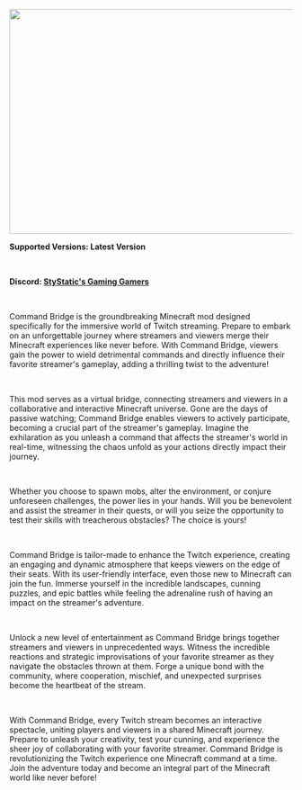 <div class="flex flex-grow flex-col gap-3">
<div class="min-h-[20px] flex items-start overflow-x-auto whitespace-pre-wrap break-words flex-col gap-4">
<div class="markdown prose w-full break-words dark:prose-invert light">
<p><img src="https://i.imgur.com/O588FCR.png" alt="" width="960" height="400" /></p>
<p><strong>Supported Versions: Latest Version</strong></p>
<p>&nbsp;</p>
<p><strong>Discord: <a title="Discord" href="https://discord.gg/vCz4WeW" target="_blank" rel="noopener noreferrer">StyStatic's Gaming Gamers</a></strong></p>
<p>&nbsp;</p>
<p>Command Bridge is the groundbreaking Minecraft mod designed specifically for the immersive world of Twitch streaming. Prepare to embark on an unforgettable journey where streamers and viewers merge their Minecraft experiences like never before. With Command Bridge, viewers gain the power to wield detrimental commands and directly influence their favorite streamer's gameplay, adding a thrilling twist to the adventure!</p>
<p>&nbsp;</p>
<p>This mod serves as a virtual bridge, connecting streamers and viewers in a collaborative and interactive Minecraft universe. Gone are the days of passive watching; Command Bridge enables viewers to actively participate, becoming a crucial part of the streamer's gameplay. Imagine the exhilaration as you unleash a command that affects the streamer's world in real-time, witnessing the chaos unfold as your actions directly impact their journey.</p>
<p>&nbsp;</p>
<p>Whether you choose to spawn mobs, alter the environment, or conjure unforeseen challenges, the power lies in your hands. Will you be benevolent and assist the streamer in their quests, or will you seize the opportunity to test their skills with treacherous obstacles? The choice is yours!</p>
<p>&nbsp;</p>
<p>Command Bridge is tailor-made to enhance the Twitch experience, creating an engaging and dynamic atmosphere that keeps viewers on the edge of their seats. With its user-friendly interface, even those new to Minecraft can join the fun. Immerse yourself in the incredible landscapes, cunning puzzles, and epic battles while feeling the adrenaline rush of having an impact on the streamer's adventure.</p>
<p>&nbsp;</p>
<p>Unlock a new level of entertainment as Command Bridge brings together streamers and viewers in unprecedented ways. Witness the incredible reactions and strategic improvisations of your favorite streamer as they navigate the obstacles thrown at them. Forge a unique bond with the community, where cooperation, mischief, and unexpected surprises become the heartbeat of the stream.</p>
<p>&nbsp;</p>
<p>With Command Bridge, every Twitch stream becomes an interactive spectacle, uniting players and viewers in a shared Minecraft journey. Prepare to unleash your creativity, test your cunning, and experience the sheer joy of collaborating with your favorite streamer. Command Bridge is revolutionizing the Twitch experience one Minecraft command at a time. Join the adventure today and become an integral part of the Minecraft world like never before!</p>
</div>
</div>
</div>
